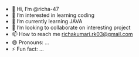 - 👋 Hi, I’m @richa-47
- 👀 I’m interested in learning coding 
- 🌱 I’m currently learning JAVA 
- 💞️ I’m looking to collaborate on interesting project
- 📫 How to reach me richakumari.rk03@gmail.com
- 😄 Pronouns: ...
- ⚡ Fun fact: ...

<!---
richa-47/richa-47 is a ✨ special ✨ repository because its `README.md` (this file) appears on your GitHub profile.
You can click the Preview link to take a look at your changes.
--->
